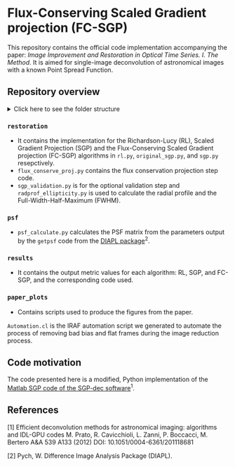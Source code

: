 # Flux-Conserving Scaled Gradient projection (FC-SGP)

This repository contains the official code implementation accompanying the paper: *Image Improvement and Restoration in Optical Time Series. I. The Method*. It is aimed for single-image deconvolution of astronomical images with a known Point Spread Function.

## Repository overview

<details>
<summary>Click here to see the folder structure</summary>
<pre>
.
├── Automation.cl
├── paper_plots
│   ├── ccfbtf170075_inset.png
│   ├── ccfbvc170119_inset.png
│   ├── ccfbwi110033_inset.png
│   ├── intro.py
│   ├── projection_time.png
│   ├── projection_time.py
│   ├── psf_mat_show.ipynb
│   ├── psfMatShow.png
│   ├── README.md
│   ├── s_ccfbtf170075_inset.png
│   ├── s_ccfbvc170119_inset.png
│   └── s_ccfbwi110033_inset.png
├── psf
│   ├── classify.py
│   ├── get_psf_coeffs.bash
│   ├── getpsf.par
│   ├── psf_calculate.py
│   ├── psf_ccfbrd210048.bin.txt
│   ├── psf_estimation.bash
│   ├── psf_models.tar.gz
│   └── README.md
├── README.md
├── restoration
│   ├── flux_conserve_proj.py
│   ├── original_sgp.py
│   ├── radprof_ellipticity.py
│   ├── rl.py
│   ├── sgp.py
│   └── sgp_validation.py
└── results
    ├── compare_sgp_and_fcsgp_kld.py
    ├── fc_sgp_output.ipynb
    ├── fc_sgp_params_and_metrics.csv
    ├── fcsgp_radprof_params_and_metrics.csv
    ├── plot_radprofiles.ipynb
    ├── plot_rl_sgp_fc-sgp_results.ipynb
    ├── radprof_params_and_metrics.csv
    ├── rl_params_and_metrics.csv
    ├── rl_sgp_fc-sgp_compare.ipynb
    ├── sgp_fcsgp_kld_compare.ipynb
    └── sgp_params_and_metrics.csv

4 directories, 39 files
</pre>
</details>

### `restoration`
- It contains the implementation for the Richardson-Lucy (RL), Scaled Gradient Projection (SGP) and the Flux-Conserving Scaled Gradient projection (FC-SGP) algorithms in `rl.py`, `original_sgp.py`, and `sgp.py` resepctively.
- `flux_conserve_proj.py` contains the flux conservation projection step code.
- `sgp_validation.py` is for the optional validation step and `radprof_ellipticity.py` is used to calculate the radial profile and the Full-Width-Half-Maximum (FWHM).

### `psf`

- `psf_calculate.py` calculates the PSF matrix from the parameters output by the `getpsf` code from the [DIAPL package](https://users.camk.edu.pl/pych/DIAPL/)<sup>2</sup>.

### `results`

- It contains the output metric values for each algorithm: RL, SGP, and FC-SGP, and the corresponding code used.

### `paper_plots`

- Contains scripts used to produce the figures from the paper.

`Automation.cl` is the IRAF automation script we generated to automate the process of removing bad bias and flat frames during the image reduction process.

## Code motivation

The code presented here is a modified, Python implementation of the [Matlab SGP code of the SGP-dec software](https://www.unife.it/prin/software)<sup>1</sup>.

## References

[1] Efficient deconvolution methods for astronomical imaging: algorithms and IDL-GPU codes M.  Prato, R.  Cavicchioli, L.  Zanni, P.  Boccacci, M.  Bertero A&A 539 A133 (2012) DOI: 10.1051/0004-6361/201118681

[2] Pych, W. Difference Image Analysis Package (DIAPL).